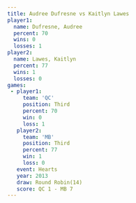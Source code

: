 ```yaml
---
title: Audree Dufresne vs Kaitlyn Lawes
player1:                
  name: Dufresne, Audree
  percent: 70           
  wins: 0               
  losses: 1             
player2:                
  name: Lawes, Kaitlyn  
  percent: 77           
  wins: 1               
  losses: 0             
games:
 - player1:         
     team: 'QC'     
     position: Third
     percent: 70    
     win: 0         
     loss: 1        
   player2:         
     team: 'MB'     
     position: Third
     percent: 77    
     win: 1         
     loss: 0        
   event: Hearts        
   year: 2013           
   draw: Round Robin(14)
   score: QC 1 - MB 7   
---
```

